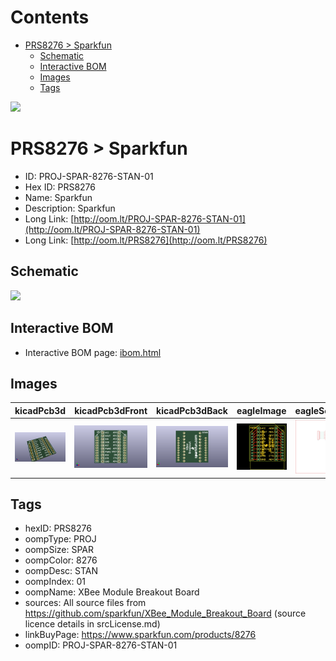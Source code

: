 



Contents
========

* [PRS8276 > Sparkfun](#prs8276--sparkfun)
	* [Schematic](#schematic)
	* [Interactive BOM](#interactive-bom)
	* [Images](#images)
	* [Tags](#tags)
  
![][im]
# PRS8276 > Sparkfun

- ID: PROJ-SPAR-8276-STAN-01
- Hex ID: PRS8276
- Name: Sparkfun
- Description: Sparkfun
- Long Link: [http://oom.lt/PROJ-SPAR-8276-STAN-01](http://oom.lt/PROJ-SPAR-8276-STAN-01)
- Long Link: [http://oom.lt/PRS8276](http://oom.lt/PRS8276)

## Schematic
  
![][schem]
## Interactive BOM

- Interactive BOM page: [ibom.html](https://htmlpreview.github.io/?https://github.com/oomlout/oomlout_OOMP_projects/blob/main/PROJ-SPAR-8276-STAN-01/kicad/bom/ibom.html)

## Images
  
  

|kicadPcb3d|kicadPcb3dFront|kicadPcb3dBack|eagleImage|eagleSchemImage|
| :---: | :---: | :---: | :---: | :---: |
|[![kicadPcb3d](kicadPcb3d_140.png)](kicadPcb3d.png)|[![kicadPcb3dFront](kicadPcb3dFront_140.png)](kicadPcb3dFront.png)|[![kicadPcb3dBack](kicadPcb3dBack_140.png)](kicadPcb3dBack.png)|[![eagleImage](eagleImage_140.png)](eagleImage.png)|[![eagleSchemImage](eagleSchemImage_140.png)](eagleSchemImage.png)|

## Tags

- hexID: PRS8276
- oompType: PROJ
- oompSize: SPAR
- oompColor: 8276
- oompDesc: STAN
- oompIndex: 01
- oompName: XBee Module Breakout Board
- sources: All source files from https://github.com/sparkfun/XBee_Module_Breakout_Board (source licence details in srcLicense.md)
- linkBuyPage: https://www.sparkfun.com/products/8276
- oompID: PROJ-SPAR-8276-STAN-01



[im]: kicadPcb3d_450.png
[schem]: eagleSchemImage.png

